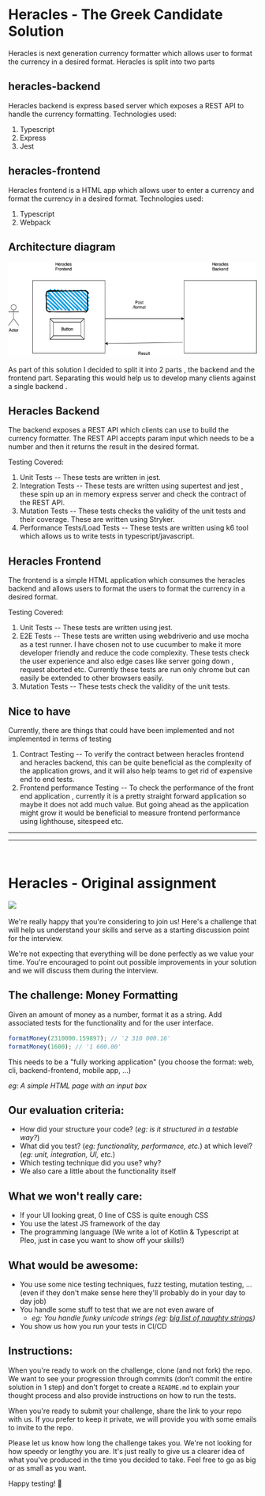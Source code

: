 # Heracles - **The Greek Candidate Solution**
Heracles is next generation currency formatter  which allows user to format the currency in a desired format.
Heracles is split into two parts

## heracles-backend
Heracles backend is express based server which exposes a REST API to handle the currency formatting.
Technologies used:
1. Typescript
2. Express
3. Jest

## heracles-frontend
Heracles frontend is a HTML app which allows user to enter a currency and format the currency in a desired format.
Technologies used:
1. Typescript
2. Webpack

## Architecture diagram
![Alt text](heracles.png "Arch Diagram")

As part of this solution I decided to split it into 2 parts , the backend and the frontend part. 
Separating this would help us to develop many clients against a single backend . 

## Heracles Backend

The backend exposes a REST API which clients can use to build the currency formatter. The REST API accepts
param input which needs to be a number and then it returns the result in the desired format.

Testing Covered:
1. Unit Tests -- These tests are written in jest.
2. Integration Tests -- These tests are written using supertest and jest , these spin up an in memory express server
   and check the contract of the REST API.
3. Mutation Tests -- These tests checks the validity of the unit tests and their coverage. These are written using Stryker.
4. Performance Tests/Load Tests -- These tests are written using k6 tool which allows us to write tests in typescript/javascript.

## Heracles Frontend

The frontend is a simple HTML application which consumes the heracles backend and allows users to format the users
to format the currency in a desired format. 

Testing Covered:
1. Unit Tests -- These tests are written using jest.
2. E2E Tests -- These tests are written using webdriverio and use mocha as a test runner. I have chosen not to use cucumber
to make it more developer friendly and reduce the code complexity. These tests check the user experience and also edge cases
like server going down , request aborted etc.  Currently these tests are run only chrome but can easily be extended to other browsers
easily.   
3. Mutation Tests -- These tests check the validity of the unit tests.

## Nice to have
Currently, there are things that could have been implemented and not implemented in terms of testing

1. Contract Testing -- To verify the contract between heracles frontend and heracles backend, this can be quite beneficial as the complexity of the application grows, and it will also help teams to get rid of expensive end to end tests.
2. Frontend performance Testing -- To check the performance of the front end application , currently it is a pretty straight forward
application so maybe it does not add much value. But going ahead as the application might grow it would be beneficial to measure
   frontend performance using lighthouse, sitespeed etc.

---
---

<br>

# Heracles - **Original assignment**
<img src="https://upload.wikimedia.org/wikipedia/commons/4/48/Twelve_Labours_Altemps_Inv8642.jpg" height="300px"/>

We're really happy that you're considering to join us! Here's a challenge that will help us understand your skills and serve as a starting discussion point for the interview.

We're not expecting that everything will be done perfectly as we value your time. You're encouraged to point out possible improvements in your solution and we will discuss them during the interview.

## The challenge: Money Formatting

Given an amount of money as a number, format it as a string. Add associated tests for the functionality and for the user interface. 

```js
formatMoney(2310000.159897); // '2 310 000.16'
formatMoney(1600); // '1 600.00'
```

This needs to be a "fully working application" (you choose the format: web, cli, backend-frontend, mobile app, ...)

*eg: A simple HTML page with an input box*

## Our evaluation criteria:

- How did your structure your code? (*eg: is it structured in a testable way?*)
- What did you test? (*eg: functionality, performance, etc.*) at which level? (*eg: unit, integration, UI, etc.*)
- Which testing technique did you use? why?
- We also care a little about the functionality itself

## What we won't really care: 

- If your UI looking great, 0 line of CSS is quite enough CSS
- You use the latest JS framework of the day
- The programming language (We write a lot of Kotlin & Typescript at Pleo, just in case you want to show off your skills!)

## What would be awesome:

- You use some nice testing techniques, fuzz testing, mutation testing, ... (even if they don't make sense here they'll probably do in your day to day job)
- You handle some stuff to test that we are not even aware of 
  - *eg: You handle funky unicode strings (eg: [big list of naughty strings](https://github.com/minimaxir/big-list-of-naughty-strings))*
- You show us how you run your tests in CI/CD
  
## Instructions:

When you're ready to work on the challenge, clone (and not fork) the repo. We want to see your progression through commits (don’t commit the entire solution in 1 step) and don't forget to create a `README.md` to explain your thought process and also provide instructions on how to run the tests.

When you're ready to submit your challenge, share the link to your repo with us. If you prefer to keep it private, we will provide you with some emails to invite to the repo.

Please let us know how long the challenge takes you. We're not looking for how speedy or lengthy you are. It's just really to give us a clearer idea of what you've produced in the time you decided to take. Feel free to go as big or as small as you want.

Happy testing! 🚀
